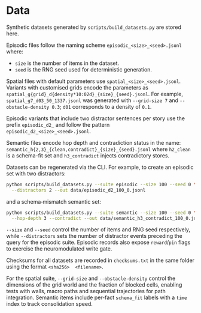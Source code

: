 # Data

Synthetic datasets generated by `scripts/build_datasets.py` are stored here.

Episodic files follow the naming scheme
`episodic_<size>_<seed>.jsonl` where:

- `size` is the number of items in the dataset.
- `seed` is the RNG seed used for deterministic generation.

Spatial files with default parameters use `spatial_<size>_<seed>.jsonl`.
Variants with customised grids encode the parameters as
`spatial_g{grid}_d{density*10:02d}_{size}_{seed}.jsonl`. For example,
`spatial_g7_d03_50_1337.jsonl` was generated with `--grid-size 7` and
`--obstacle-density 0.3`; `d01` corresponds to a density of `0.1`.

Episodic variants that include two distractor sentences per story use the
prefix `episodic_d2_` and follow the pattern
`episodic_d2_<size>_<seed>.jsonl`.

Semantic files encode hop depth and contradiction status in the name:
`semantic_h{2,3}_{clean,contradict}_{size}_{seed}.jsonl` where `h2_clean`
is a schema-fit set and `h3_contradict` injects contradictory stores.

Datasets can be regenerated via the CLI.  For example, to create an episodic
set with two distractors:

```bash
python scripts/build_datasets.py --suite episodic --size 100 --seed 0 \
  --distractors 2 --out data/episodic_d2_100_0.jsonl
```

and a schema‑mismatch semantic set:

```bash
python scripts/build_datasets.py --suite semantic --size 100 --seed 0 \
  --hop-depth 3 --contradict --out data/semantic_h3_contradict_100_0.jsonl
```

`--size` and `--seed` control the number of items and RNG seed respectively,
while `--distractors` sets the number of distractor events preceding the query
for the episodic suite. Episodic records also expose `reward`/`pin` flags to
exercise the neuromodulated write gate.

Checksums for all datasets are recorded in `checksums.txt` in the same
folder using the format `<sha256>  <filename>`.

For the spatial suite, `--grid-size` and `--obstacle-density` control the
dimensions of the grid world and the fraction of blocked cells, enabling tests
with walls, macro paths and sequential trajectories for path integration.
Semantic items include per-fact `schema_fit` labels with a `time` index to
track consolidation speed.

